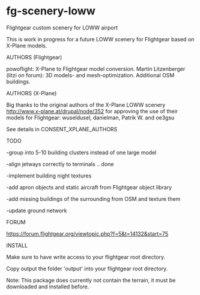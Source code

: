 # fg-scenery-loww
Flightgear custom scenery for LOWW airport

This is work in progress for a future LOWW scenery for Flightgear 
based on X-Plane models.

AUTHORS (Flightgear)

powoflight: X-Plane to Flightgear model conversion.
Martin Litzenberger (litzi on forum): 3D models- and mesh-optimization. Additional OSM buildings.


AUTHORS (X-Plane)

Big thanks to the original authors of the X-Plane LOWW scenery 
http://www.x-plane.at/drupal/node/352 
for approving the use of their models for Flightgear: 
wuseldusel, danielman, Patrik W. and oe3gsu

See details in CONSENT_XPLANE_AUTHORS


TODO

-group into 5-10 building clusters instead of one large model

-align jetways correctly to terminals                                   .. done

-implement building night textures

-add apron objects and static aircraft from Flightgear object library

-add missing buildings of the surrounding from OSM and texture them

-update ground network

FORUM

https://forum.flightgear.org/viewtopic.php?f=5&t=14132&start=75


INSTALL

Make sure to have write access to your flightgear root directory.

Copy output the folder 'output' into your flightgear root directory.

Note: This package does currently not contain the terrain, it must be downloaded and installed before.
